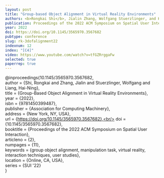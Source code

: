 ```yaml
---
layout: post
title: "Group-based Object Alignment in Virtual Reality Environments"
authors: <b>Rongkai Shi</b>, Jialin Zhang, Wolfgang Stuerzlinger, and Hai-Ning Liang
publication: Proceedings of the 2022 ACM Symposium on Spatial User Interaction (SUI'22)
year: 2022
doi: https://doi.org/10.1145/3565970.3567682
pubtype: conference
slug: rk-3dofalignment22
indexnum: 12
index: "[C4]"
video: https://www.youtube.com/watch?v=tfGZRrggaFw
selected: true
paperrep: true
---
```


@inproceedings{10.1145/3565970.3567682,<br/>
author = {Shi, Rongkai and Zhang, Jialin and Stuerzlinger, Wolfgang and Liang, Hai-Ning},<br/>
title = {Group-Based Object Alignment in Virtual Reality Environments},<br/>
year = {2022},<br/>
isbn = {9781450399487},<br/>
publisher = {Association for Computing Machinery},<br/>
address = {New York, NY, USA},<br/>
url = {https://doi.org/10.1145/3565970.3567682},<br/>
doi = {10.1145/3565970.3567682},<br/>
booktitle = {Proceedings of the 2022 ACM Symposium on Spatial User Interaction},<br/>
articleno = {2},<br/>
numpages = {11},<br/>
keywords = {group object alignment, manipulation task, virtual reality, interaction techniques, user studies},<br/>
location = {Online, CA, USA},<br/>
series = {SUI '22}<br/>
}
